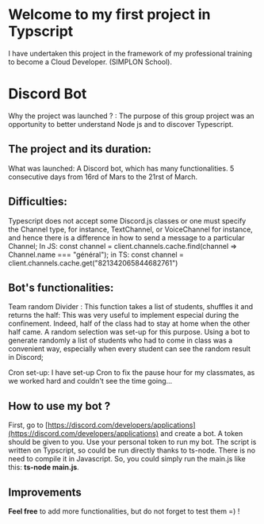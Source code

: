 # Welcome to my first project in Typscript

I have  undertaken this project in the framework of my professional training to become a Cloud Developer. (SIMPLON School).

# Discord Bot
Why the project was launched ? : The purpose of this group project was an opportunity to better understand Node js and to discover Typescript. 

## The project and its duration:
 What was launched: A Discord bot, which has many functionalities.
 5 consecutive days from 16rd of Mars to the 21rst of March.
## Difficulties:
Typescript does not accept some Discord.js classes or one must specify the Channel type, for instance, TextChannel, or VoiceChannel for instance, and hence there is a difference in how to send a message to a particular Channel; In JS: const channel = client.channels.cache.find(channel => Channel.name === "général"); in TS: const channel = client.channels.cache.get("821342065844682761")
## Bot's functionalities:
Team random Divider : This function takes a list of students, shuffles it and returns the half: This was very useful to implement especial during the confinement. Indeed, half of the class had to stay at home when the other half came. A random selection was set-up for this purpose. Using a bot to generate randomly a list of students who had to come in class was a convenient way, especially when every student can see the random result in Discord;

Cron set-up: I have set-up Cron to fix the pause hour for my classmates, as we worked hard and couldn't see the time going...

## How to use my bot ?
First, go to [https://discord.com/developers/applications](https://discord.com/developers/applications) and create a bot. A token should be given to you. Use your personal token to run my bot. The script is written on Typscript, so could be run directly thanks to ts-node. There is no need to compile it in Javascript. So, you could simply run the main.js like this: **ts-node main.js**. 

## Improvements
**Feel free** to add more functionalities, but do not forget to test them =) ! 
